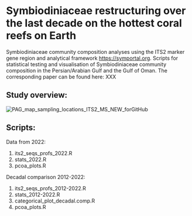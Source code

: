 # Symbiodiniaceae restructuring over the last decade on the hottest coral reefs on Earth

Symbiodiniaceae community composition analyses using the ITS2 marker gene region and analytical framework https://symportal.org. Scripts for statistical testing and visualisation of Symbiodiniaceae community composition in the Persian/Arabian Gulf and the Gulf of Oman. The corresponding paper can be found here: XXX

## Study overview:

![PAG_map_sampling_locations_ITS2_MS_NEW_forGitHub](https://github.com/user-attachments/assets/e6d1496f-43e3-488a-b6ed-f3d516dfd382)



## Scripts:

Data from 2022:
1. its2_seqs_profs_2022.R
2. stats_2022.R
3. pcoa_plots.R

Decadal comparison 2012-2022:
1. its2_seqs_profs_2012-2022.R
2. stats_2012-2022.R
3. categorical_plot_decadal.comp.R
4. pcoa_plots.R



